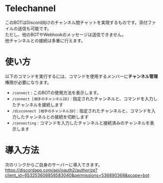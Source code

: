 # Telechannel
このBOTはDiscord向けのチャンネル間チャットを実現するものです。添付ファイルの送信も可能です。  
ただし、他のBOTやWebhookのメッセージは送信できません。  
他チャンネルとの接続は多重に行えます。  

# 使い方
以下のコマンドを実行するには、コマンドを使用するメンバーに**チャンネル管理**権限が必要になります。
- `/connect` : このBOTの使用方法を表示します。
- `/connect [相手のチャンネルID]` : 指定されたチャンネルと、コマンドを入力したチャンネルを接続します
- `/disconnect [相手のチャンネルID]` : 指定されたチャンネルと、コマンドを入力したチャンネルとの接続を切断します
- `/connecting` : コマンドを入力したチャンネルと接続済みのチャンネルを表示します

# 導入方法
次のリンクからご自身のサーバーに導入できます。  
https://discordapp.com/api/oauth2/authorize?client_id=653253608858583040&permissions=536890368&scope=bot  

